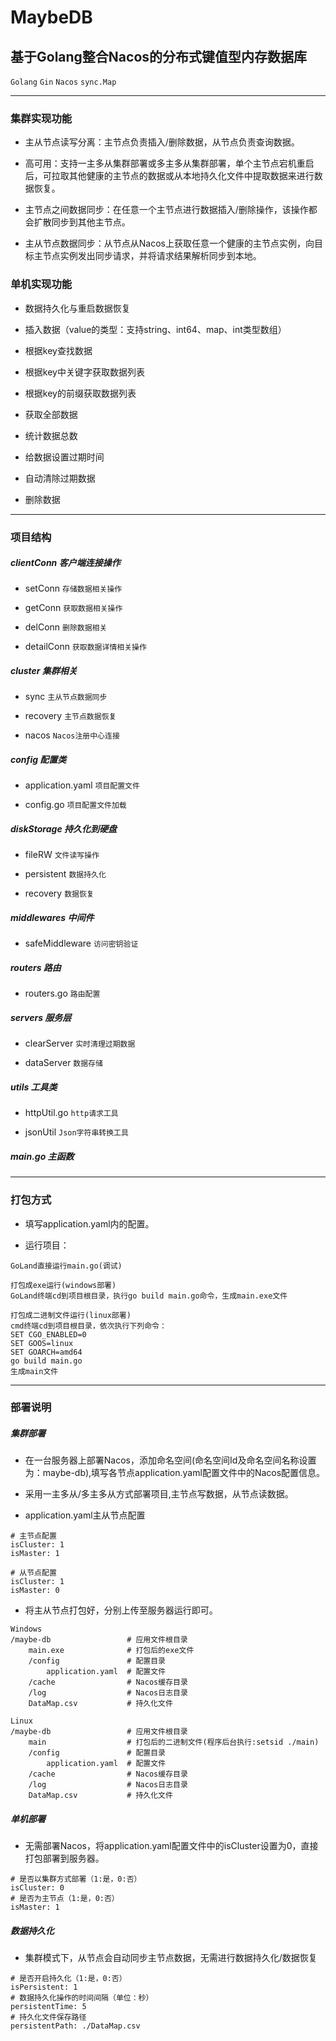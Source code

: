 # MaybeDB

## 基于Golang整合Nacos的分布式键值型内存数据库

`Golang` `Gin` `Nacos` `sync.Map`

***

### 集群实现功能

* 主从节点读写分离：主节点负责插入/删除数据，从节点负责查询数据。

* 高可用：支持一主多从集群部署或多主多从集群部署，单个主节点宕机重启后，可拉取其他健康的主节点的数据或从本地持久化文件中提取数据来进行数据恢复。

* 主节点之间数据同步：在任意一个主节点进行数据插入/删除操作，该操作都会扩散同步到其他主节点。

* 主从节点数据同步：从节点从Nacos上获取任意一个健康的主节点实例，向目标主节点实例发出同步请求，并将请求结果解析同步到本地。

### 单机实现功能

* 数据持久化与重启数据恢复

* 插入数据（value的类型：支持string、int64、map、int类型数组）

* 根据key查找数据

* 根据key中关键字获取数据列表

* 根据key的前缀获取数据列表

* 获取全部数据

* 统计数据总数

* 给数据设置过期时间

* 自动清除过期数据

* 删除数据

***

### 项目结构

##### clientConn 客户端连接操作

* setConn `存储数据相关操作`

* getConn `获取数据相关操作`

* delConn `删除数据相关`

* detailConn `获取数据详情相关操作`

##### cluster 集群相关

* sync `主从节点数据同步`

* recovery `主节点数据恢复`

* nacos `Nacos注册中心连接`

##### config 配置类

* application.yaml `项目配置文件`

* config.go `项目配置文件加载`

##### diskStorage 持久化到硬盘

* fileRW `文件读写操作`

* persistent `数据持久化`

* recovery `数据恢复`

##### middlewares 中间件

* safeMiddleware `访问密钥验证`

##### routers 路由

* routers.go `路由配置`

##### servers 服务层

* clearServer `实时清理过期数据`

* dataServer `数据存储`

##### utils 工具类

* httpUtil.go `http请求工具`

* jsonUtil `Json字符串转换工具`

##### main.go 主函数

***

### 打包方式

* 填写application.yaml内的配置。

* 运行项目：

```
GoLand直接运行main.go(调试)

打包成exe运行(windows部署)
GoLand终端cd到项目根目录，执行go build main.go命令，生成main.exe文件

打包成二进制文件运行(linux部署)
cmd终端cd到项目根目录，依次执行下列命令：
SET CGO_ENABLED=0
SET GOOS=linux
SET GOARCH=amd64
go build main.go
生成main文件
```

***

### 部署说明

##### 集群部署

* 在一台服务器上部署Nacos，添加命名空间(命名空间Id及命名空间名称设置为：maybe-db),填写各节点application.yaml配置文件中的Nacos配置信息。

* 采用一主多从/多主多从方式部署项目,主节点写数据，从节点读数据。

* application.yaml主从节点配置

```
# 主节点配置
isCluster: 1
isMaster: 1

# 从节点配置
isCluster: 1
isMaster: 0
```

* 将主从节点打包好，分别上传至服务器运行即可。

```
Windows
/maybe-db                 # 应用文件根目录
    main.exe              # 打包后的exe文件
    /config               # 配置目录
        application.yaml  # 配置文件
    /cache                # Nacos缓存目录
    /log                  # Nacos日志目录
    DataMap.csv           # 持久化文件
    
Linux
/maybe-db                 # 应用文件根目录
    main                  # 打包后的二进制文件(程序后台执行:setsid ./main)
    /config               # 配置目录
        application.yaml  # 配置文件
    /cache                # Nacos缓存目录
    /log                  # Nacos日志目录
    DataMap.csv           # 持久化文件
```

##### 单机部署

* 无需部署Nacos，将application.yaml配置文件中的isCluster设置为0，直接打包部署到服务器。

```
# 是否以集群方式部署（1:是，0:否）
isCluster: 0
# 是否为主节点（1:是，0:否）
isMaster: 1
```

##### 数据持久化

* 集群模式下，从节点会自动同步主节点数据，无需进行数据持久化/数据恢复

```
# 是否开启持久化（1:是，0:否）
isPersistent: 1
# 数据持久化操作的时间间隔（单位：秒）
persistentTime: 5
# 持久化文件保存路径
persistentPath: ./DataMap.csv
```